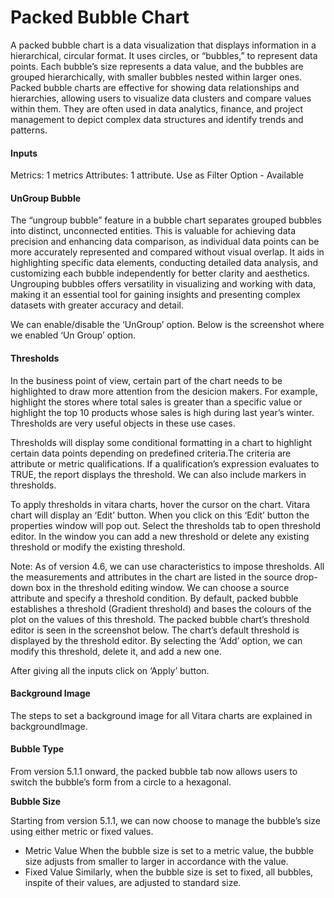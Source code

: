 # Packed Bubble Chart

A packed bubble chart is a data visualization that displays information in a hierarchical, circular format. It uses circles, or “bubbles,” to represent data points. Each bubble’s size represents a data value, and the bubbles are grouped hierarchically, with smaller bubbles nested within larger ones. Packed bubble charts are effective for showing data relationships and hierarchies, allowing users to visualize data clusters and compare values within them. They are often used in data analytics, finance, and project management to depict complex data structures and identify trends and patterns.

#### Inputs <a href="#inputs" id="inputs"></a>

Metrics: 1 metrics Attributes: 1 attribute. Use as Filter Option - Available

#### UnGroup Bubble <a href="#ungroup-bubble" id="ungroup-bubble"></a>

The “ungroup bubble” feature in a bubble chart separates grouped bubbles into distinct, unconnected entities. This is valuable for achieving data precision and enhancing data comparison, as individual data points can be more accurately represented and compared without visual overlap. It aids in highlighting specific data elements, conducting detailed data analysis, and customizing each bubble independently for better clarity and aesthetics. Ungrouping bubbles offers versatility in visualizing and working with data, making it an essential tool for gaining insights and presenting complex datasets with greater accuracy and detail.

We can enable/disable the ‘UnGroup’ option. Below is the screenshot where we enabled ‘Un Group’ option.

#### Thresholds <a href="#thresholds" id="thresholds"></a>

In the business point of view, certain part of the chart needs to be highlighted to draw more attention from the desicion makers. For example, highlight the stores where total sales is greater than a specific value or highlight the top 10 products whose sales is high during last year’s winter. Thresholds are very useful objects in these use cases.

Thresholds will display some conditional formatting in a chart to highlight certain data points depending on predefined criteria.The criteria are attribute or metric qualifications. If a qualification’s expression evaluates to TRUE, the report displays the threshold. We can also include markers in thresholds.

To apply thresholds in vitara charts, hover the cursor on the chart. Vitara chart will display an ‘Edit’ button. When you click on this ‘Edit’ button the properties window will pop out. Select the thresholds tab to open threshold editor. In the window you can add a new threshold or delete any existing threshold or modify the existing threshold.

Note: As of version 4.6, we can use characteristics to impose thresholds. All the measurements and attributes in the chart are listed in the source drop-down box in the threshold editing window. We can choose a source attribute and specify a threshold condition. By default, packed bubble establishes a threshold (Gradient threshold) and bases the colours of the plot on the values of this threshold. The packed bubble chart’s threshold editor is seen in the screenshot below. The chart’s default threshold is displayed by the threshold editor. By selecting the ‘Add’ option, we can modify this threshold, delete it, and add a new one.

After giving all the inputs click on ‘Apply’ button.

#### Background Image <a href="#background-image" id="background-image"></a>

The steps to set a background image for all Vitara charts are explained in backgroundImage.

#### Bubble Type <a href="#bubble-type" id="bubble-type"></a>

From version 5.1.1 onward, the packed bubble tab now allows users to switch the bubble’s form from a circle to a hexagonal.

**Bubble Size**

Starting from version 5.1.1, we can now choose to manage the bubble’s size using either metric or fixed values.

* Metric Value When the bubble size is set to a metric value, the bubble size adjusts from smaller to larger in accordance with the value.
* Fixed Value Similarly, when the bubble size is set to fixed, all bubbles, inspite of their values, are adjusted to standard size.
